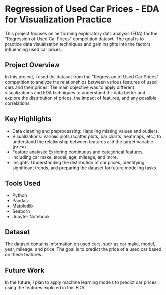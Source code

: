# Regression of Used Car Prices - EDA for Visualization Practice

This project focuses on performing exploratory data analysis (EDA) for the "Regression of Used Car Prices" competition dataset. The goal is to practice data visualization techniques and gain insights into the factors influencing used car prices.

## Project Overview
In this project, I used the dataset from the "Regression of Used Car Prices" competition to analyze the relationships between various features of used cars and their prices. The main objective was to apply different visualizations and EDA techniques to understand the data better and explore the distribution of prices, the impact of features, and any possible correlations.

## Key Highlights
- Data cleaning and preprocessing: Handling missing values and outliers.
- Visualizations: Various plots (scatter plots, bar charts, heatmaps, etc.) to understand the relationship between features and the target variable (price).
- Feature analysis: Exploring continuous and categorical features, including car make, model, age, mileage, and more.
- Insights: Understanding the distribution of car prices, identifying significant trends, and preparing the dataset for future modeling tasks.

## Tools Used
- Python
- Pandas
- Matplotlib
- Seaborn
- Jupyter Notebook

## Dataset
The dataset contains information on used cars, such as car make, model, year, mileage, and price. The goal is to predict the price of a used car based on these features.

## Future Work
In the future, I plan to apply machine learning models to predict car prices using the features explored in this EDA.
